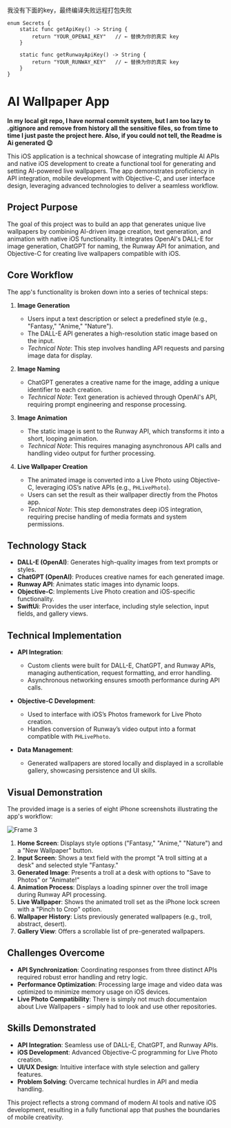 我没有下面的key，最终编译失败远程打包失败
```
enum Secrets {
    static func getApiKey() -> String {
        return "YOUR_OPENAI_KEY"   // ← 替换为你的真实 key
    }

    static func getRunwayApiKey() -> String {
        return "YOUR_RUNWAY_KEY"   // ← 替换为你的真实 key
    }
}
```

# AI Wallpaper App
**In my local git repo, I have normal commit system, but I am too lazy to .gitignore and remove from history all the sensitive files, so from time to time I just paste the project here. Also, if you could not tell, the Readme is Ai generated 😉**

This iOS application is a technical showcase of integrating multiple AI APIs and native iOS development to create a functional tool for generating and setting AI-powered live wallpapers. The app demonstrates proficiency in API integration, mobile development with Objective-C, and user interface design, leveraging advanced technologies to deliver a seamless workflow.

## Project Purpose

The goal of this project was to build an app that generates unique live wallpapers by combining AI-driven image creation, text generation, and animation with native iOS functionality. It integrates OpenAI's DALL-E for image generation, ChatGPT for naming, the Runway API for animation, and Objective-C for creating live wallpapers compatible with iOS.

## Core Workflow

The app's functionality is broken down into a series of technical steps:

1. **Image Generation**  
   - Users input a text description or select a predefined style (e.g., "Fantasy," "Anime," "Nature").  
   - The DALL-E API generates a high-resolution static image based on the input.  
   - *Technical Note*: This step involves handling API requests and parsing image data for display.

2. **Image Naming**  
   - ChatGPT generates a creative name for the image, adding a unique identifier to each creation.  
   - *Technical Note*: Text generation is achieved through OpenAI's API, requiring prompt engineering and response processing.

3. **Image Animation**  
   - The static image is sent to the Runway API, which transforms it into a short, looping animation.  
   - *Technical Note*: This requires managing asynchronous API calls and handling video output for further processing.

4. **Live Wallpaper Creation**  
   - The animated image is converted into a Live Photo using Objective-C, leveraging iOS’s native APIs (e.g., `PHLivePhoto`).  
   - Users can set the result as their wallpaper directly from the Photos app.  
   - *Technical Note*: This step demonstrates deep iOS integration, requiring precise handling of media formats and system permissions.

## Technology Stack

- **DALL-E (OpenAI)**: Generates high-quality images from text prompts or styles.  
- **ChatGPT (OpenAI)**: Produces creative names for each generated image.  
- **Runway API**: Animates static images into dynamic loops.  
- **Objective-C**: Implements Live Photo creation and iOS-specific functionality.  
- **SwiftUi**: Provides the user interface, including style selection, input fields, and gallery views.

## Technical Implementation

- **API Integration**:  
  - Custom clients were built for DALL-E, ChatGPT, and Runway APIs, managing authentication, request formatting, and error handling.  
  - Asynchronous networking ensures smooth performance during API calls.

- **Objective-C Development**:  
  - Used to interface with iOS’s Photos framework for Live Photo creation.  
  - Handles conversion of Runway’s video output into a format compatible with `PHLivePhoto`.

- **Data Management**:  
  - Generated wallpapers are stored locally and displayed in a scrollable gallery, showcasing persistence and UI skills.

## Visual Demonstration

The provided image is a series of eight iPhone screenshots illustrating the app's workflow:

![Frame 3](https://github.com/user-attachments/assets/08f5369b-0926-45c4-b2f1-432325001224)

1. **Home Screen**: Displays style options ("Fantasy," "Anime," "Nature") and a "New Wallpaper" button.  
2. **Input Screen**: Shows a text field with the prompt "A troll sitting at a desk" and selected style "Fantasy."  
3. **Generated Image**: Presents a troll at a desk with options to "Save to Photos" or "Animate!"  
4. **Animation Process**: Displays a loading spinner over the troll image during Runway API processing.  
5. **Live Wallpaper**: Shows the animated troll set as the iPhone lock screen with a "Pinch to Crop" option.  
6. **Wallpaper History**: Lists previously generated wallpapers (e.g., troll, abstract, desert).  
7. **Gallery View**: Offers a scrollable list of pre-generated wallpapers.  

## Challenges Overcome

- **API Synchronization**: Coordinating responses from three distinct APIs required robust error handling and retry logic.  
- **Performance Optimization**: Processing large image and video data was optimized to minimize memory usage on iOS devices.  
- **Live Photo Compatibility**: There is simply not much documentaion about Live Wallpapers - simply had to look and use other repositories.

## Skills Demonstrated

- **API Integration**: Seamless use of DALL-E, ChatGPT, and Runway APIs.  
- **iOS Development**: Advanced Objective-C programming for Live Photo creation.  
- **UI/UX Design**: Intuitive interface with style selection and gallery features.  
- **Problem Solving**: Overcame technical hurdles in API and media handling.

This project reflects a strong command of modern AI tools and native iOS development, resulting in a fully functional app that pushes the boundaries of mobile creativity.
